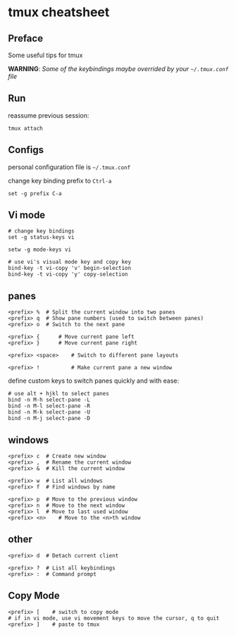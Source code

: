 tmux cheatsheet
===============

## Preface
Some useful tips for tmux

**WARNING**: *Some of the keybindings maybe overrided by your `~/.tmux.conf` file*

## Run

reassume previous session:

    tmux attach


## Configs

personal configuration file is `~/.tmux.conf`

change key binding prefix to `Ctrl-a`
    
    set -g prefix C-a


## Vi mode

    # change key bindings
    set -g status-keys vi

    setw -g mode-keys vi

    # use vi's visual mode key and copy key
    bind-key -t vi-copy 'v' begin-selection
    bind-key -t vi-copy 'y' copy-selection


## panes

    <prefix> % 	# Split the current window into two panes
    <prefix> q 	# Show pane numbers (used to switch between panes)
    <prefix> o 	# Switch to the next pane

    <prefix> {  	# Move current pane left
    <prefix> }  	# Move current pane right

    <prefix> <space>  	# Switch to different pane layouts

    <prefix> !          # Make current pane a new window

define custom keys to switch panes quickly and with ease:

    # use alt + hjkl to select panes
    bind -n M-h select-pane -L
    bind -n M-l select-pane -R
    bind -n M-k select-pane -U
    bind -n M-j select-pane -D


## windows
    
    <prefix> c 	# Create new window
    <prefix> , 	# Rename the current window
    <prefix> & 	# Kill the current window

    <prefix> w 	# List all windows
    <prefix> f 	# Find windows by name

    <prefix> p 	# Move to the previous window
    <prefix> n 	# Move to the next window
    <prefix> l 	# Move to last used window
    <prefix> <n> 	# Move to the <n>th window


## other

    <prefix> d 	# Detach current client

    <prefix> ? 	# List all keybindings
    <prefix> : 	# Command prompt


## Copy Mode

    <prefix> [    # switch to copy mode
    # if in vi mode, use vi movement keys to move the cursor, q to quit
    <prefix> ]    # paste to tmux



    

